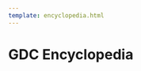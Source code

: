```yaml
---
template: encyclopedia.html
---
```


<script src="https://code.jquery.com/jquery-3.7.1.min.js" integrity="sha256-/JqT3SQfawRcv/BIHPThkBvs0OEvtFFmqPF/lYI/Cxo=" crossorigin="anonymous"></script>
<script type="text/javascript" src="js/encyclopedia.js"></script>
<link rel="stylesheet" href="css/encyclopedia.css">
<script>
window.navigation.addEventListener("navigate", (event) => {
   updateDictView(event.destination.url); 
});
</script>

# GDC Encyclopedia
